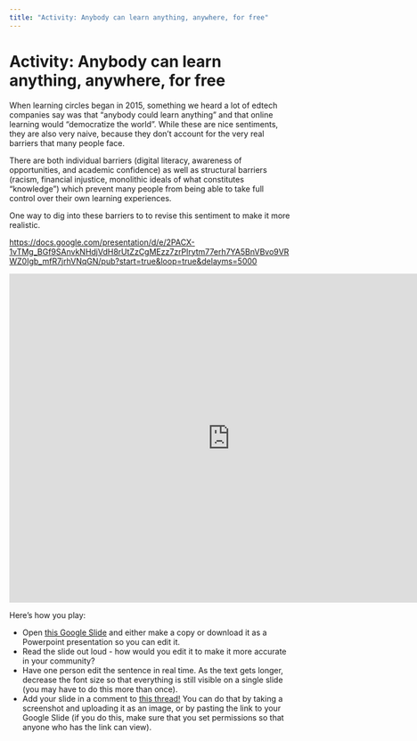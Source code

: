 ```yaml
---
title: "Activity: Anybody can learn anything, anywhere, for free"
---
```

# Activity: Anybody can learn anything, anywhere, for free

When learning circles began in 2015, something we heard a lot of edtech companies say was that “anybody could learn anything” and that online learning would “democratize the world”. While these are nice sentiments, they are also very naive, because they don’t account for the very real barriers that many people face.

There are both individual barriers (digital literacy, awareness of opportunities, and academic confidence) as well as structural barriers (racism, financial injustice, monolithic ideals of what constitutes “knowledge”) which prevent many people from being able to take full control over their own learning experiences.

One way to dig into these barriers to to revise this sentiment to make it more realistic.

https://docs.google.com/presentation/d/e/2PACX-1vTMg_BGf9SAnvkNHdjVdH8rUtZzCgMEzz7zrPlrytm77erh7YA5BnVBvo9VRWZ0Igb_mfR7jrhVNqGN/pub?start=true&loop=true&delayms=5000

<iframe src="https://docs.google.com/presentation/d/e/2PACX-1vTMg_BGf9SAnvkNHdjVdH8rUtZzCgMEzz7zrPlrytm77erh7YA5BnVBvo9VRWZ0Igb_mfR7jrhVNqGN/embed?start=true&loop=true&delayms=5000" frameborder="0" width="792" height="591" allowfullscreen="true" mozallowfullscreen="true" webkitallowfullscreen="true"></iframe>

Here’s how you play:

- Open [this Google Slide](https://docs.google.com/presentation/d/1_s0FFtAPG8MHxL8yRFrdxaI22obFrX_ZsONz-sIZJSY/edit#slide=id.g3c793ae459_0_0) and either make a copy or download it as a Powerpoint presentation so you can edit it.
- Read the slide out loud - how would you edit it to make it more accurate in your community?
- Have one person edit the sentence in real time. As the text gets longer, decrease the font size so that everything is still visible on a single slide (you may have to do this more than once).
- Add your slide in a comment to [this thread!](https://community.p2pu.org/t/can-anybody-learn-anything/2766/last) You can do that by taking a screenshot and uploading it as an image, or by pasting the link to your Google Slide (if you do this, make sure that you set permissions so that anyone who has the link can view).
